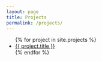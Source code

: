 ```yaml
---
layout: page
title: Projects
permalink: /projects/
---
```


<ul>
  {% for project in site.projects %}
    <li>
      <a href="{{ project.url }}">{{ project.title }}</a>
    </li>
  {% endfor %}
</ul>
